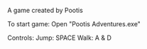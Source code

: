 A game created by Pootis

To start game: Open "Pootis Adventures.exe"

Controls:
Jump: SPACE
Walk: A & D
